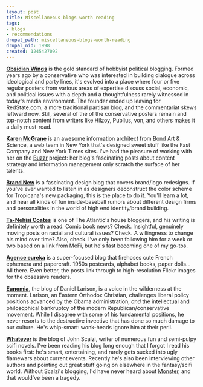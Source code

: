 ```yaml
--- 
layout: post
title: Miscellaneous blogs worth reading
tags: 
- blogs
- recommendations
drupal_path: miscellaneous-blogs-worth-reading
drupal_nid: 1998
created: 1245427092
---
```

<strong><a href="http://obsidianwings.blogs.com/obsidian_wings/">Obsidian Wings</a></strong> is the gold standard of hobbyist political blogging. Formed years ago by a conservative who was interested in building dialogue across ideological and party lines, it's evolved into a place where four or five regular posters from various areas of expertise discuss social, economic, and political issues with a depth and a thoughtfulness rarely witnessed in today's media environment. The founder ended up leaving for RedState.com, a more traditional partisan blog, and the commentariat skews leftward now. Still, several of the of the conservative posters remain and top-notch content from writers like Hilzoy, Publius, von, and others makes it a daily must-read.



<strong><a href="http://karenmcgrane.com/">Karen McGrane</a></strong> is an awesome information architect from Bond Art & Science, a web team in New York that's designed sweet stuff like the Fast Company and New York Times sites. I've had the pleasure of working with her on the <a href="http://buzzr.com">Buzzr</a> project: her blog's fascinating posts about content strategy and information management only scratch the surface of her talents.



<strong><a href="http://www.underconsideration.com/brandnew/">Brand New</a></strong> is a fascinating design blog that covers brand/logo redesigns. If you've ever wanted to listen in as designers deconstruct the color scheme for Tropicana's new packaging, this is the place to do it. You'll learn a lot, and hear all kinds of fun inside-baseball rumors about different design firms and personalities in the world of high end identity/brand building.



<strong><a href="http://ta-nehisicoates.theatlantic.com/">Ta-Nehisi Coates</a></strong> is one of The Atlantic's house bloggers, and his writing is definitely worth a read. Comic book news? Check. Insightful, genuinely moving posts on racial and cultural issues? Check. A willingness to change his mind over time? Also, check. I've only been following him for a week or two based on a link from MeFi, but he's fast becoming one of my go-tos.



<strong><a href="http://bibigreycat.blogspot.com/">Agence eureka</a></strong> is a super-focused blog that firehoses cute French ephemera and papercraft. 1950s postcards, alphabet books, paper dolls... All there. Even better, the posts link through to high-resolution Flickr images for the obsessive readers.



<strong><a href="http://www.amconmag.com/larison/">Eunomia</a></strong>, the blog of Daniel Larison, is a voice in the wilderness at the moment. Larison, an Eastern Orthodox Christian, challenges liberal policy positions advanced by the Obama administration, <em>and</em> the intellectual and philosophical bankruptcy of the modern Republican/conservative movement. While I disagree with some of his fundamental positions, he never resorts to the destructive invective that has done so much damage to our culture. He's whip-smart: wonk-heads ignore him at their peril.



<strong><a href="http://whatever.scalzi.com/">Whatever</a></strong> is the blog of John Scalzi, writer of numerous fun and semi-pulpy scifi novels. I've been reading his blog long enough that I forgot I read his books first: he's smart, entertaining, and rarely gets sucked into ugly flamewars about current events. Recently he's also been interviewing other authors and pointing out great stuff going on elsewhere in the fantasy/scifi world. Without Scalzi's blogging, I'd have never heard about <a href="http://www.amazon.com/Monster-Lee-Martinez/dp/0316041262">Monster</a>, and that would've been a tragedy.
